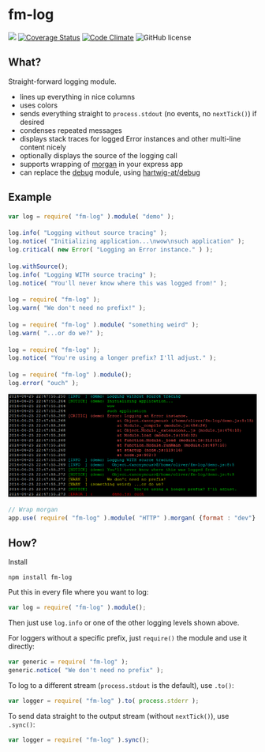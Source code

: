 fm-log
======
[![](https://travis-ci.org/fairmanager/fm-log.svg?branch=master)](https://travis-ci.org/fairmanager/fm-log)
[![Coverage Status](https://coveralls.io/repos/fairmanager/fm-log/badge.svg?branch=master&service=github)](https://coveralls.io/github/fairmanager/fm-log?branch=master)
[![Code Climate](https://codeclimate.com/github/fairmanager/fm-log/badges/gpa.svg)](https://codeclimate.com/github/fairmanager/fm-log)
![GitHub license](https://img.shields.io/github/license/fairmanager/fm-log.svg)

What?
-----
Straight-forward logging module.

- lines up everything in nice columns
- uses colors
- sends everything straight to `process.stdout` (no events, no `nextTick()`) if desired
- condenses repeated messages
- displays stack traces for logged Error instances and other multi-line content nicely
- optionally displays the source of the logging call
- supports wrapping of [morgan](https://github.com/expressjs/morgan) in your express app
- can replace the [debug](https://github.com/visionmedia/debug) module, using [hartwig-at/debug](https://github.com/hartwig-at/debug)

Example
-------

```js
var log = require( "fm-log" ).module( "demo" );

log.info( "Logging without source tracing" );
log.notice( "Initializing application...\nwow\nsuch application" );
log.critical( new Error( "Logging an Error instance." ) );

log.withSource();
log.info( "Logging WITH source tracing" );
log.notice( "You'll never know where this was logged from!" );

log = require( "fm-log" );
log.warn( "We don't need no prefix!" );

log = require( "fm-log" ).module( "something weird" );
log.warn( "...or do we?" );

log = require( "fm-log" );
log.notice( "You're using a longer prefix? I'll adjust." );

log = require( "fm-log" ).module();
log.error( "ouch" );
```

![](img/example.png)

```js
// Wrap morgan
app.use( require( "fm-log" ).module( "HTTP" ).morgan( {format : "dev"} ) );
```

How?
----

Install
```shell
npm install fm-log
```

Put this in every file where you want to log:
```js
var log = require( "fm-log" ).module();
```

Then just use `log.info` or one of the other logging levels shown above.

For loggers without a specific prefix, just `require()` the module and use it directly:
```js
var generic = require( "fm-log" );
generic.notice( "We don't need no prefix" );
```

To log to a different stream (`process.stdout` is the default), use `.to()`:
```js
var logger = require( "fm-log" ).to( process.stderr );
```

To send data straight to the output stream (without `nextTick()`), use `.sync()`:
```js
var logger = require( "fm-log" ).sync();
```
